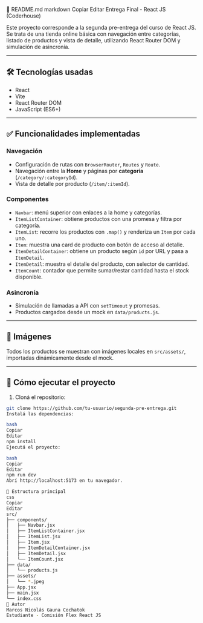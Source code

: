 📄 README.md
markdown
Copiar
Editar
Entrega Final - React JS (Coderhouse)

Este proyecto corresponde a la segunda pre-entrega del curso de React JS. Se trata de una tienda online básica con navegación entre categorías, listado de productos y vista de detalle, utilizando React Router DOM y simulación de asincronía.

---

## 🛠️ Tecnologías usadas

- React
- Vite
- React Router DOM
- JavaScript (ES6+)

---

## ✅ Funcionalidades implementadas

### Navegación
- Configuración de rutas con `BrowserRouter`, `Routes` y `Route`.
- Navegación entre la **Home** y páginas por **categoría** (`/category/:categoryId`).
- Vista de detalle por producto (`/item/:itemId`).

### Componentes
- `Navbar`: menú superior con enlaces a la home y categorías.
- `ItemListContainer`: obtiene productos con una promesa y filtra por categoría.
- `ItemList`: recorre los productos con `.map()` y renderiza un `Item` por cada uno.
- `Item`: muestra una card de producto con botón de acceso al detalle.
- `ItemDetailContainer`: obtiene un producto según `id` por URL y pasa a `ItemDetail`.
- `ItemDetail`: muestra el detalle del producto, con selector de cantidad.
- `ItemCount`: contador que permite sumar/restar cantidad hasta el stock disponible.

### Asincronía
- Simulación de llamadas a API con `setTimeout` y promesas.
- Productos cargados desde un mock en `data/products.js`.

---

## 📸 Imágenes

Todos los productos se muestran con imágenes locales en `src/assets/`, importadas dinámicamente desde el mock.

---

## 🚀 Cómo ejecutar el proyecto

1. Cloná el repositorio:
```bash
git clone https://github.com/tu-usuario/segunda-pre-entrega.git
Instalá las dependencias:

bash
Copiar
Editar
npm install
Ejecutá el proyecto:

bash
Copiar
Editar
npm run dev
Abrí http://localhost:5173 en tu navegador.

📂 Estructura principal
css
Copiar
Editar
src/
├── components/
│   ├── Navbar.jsx
│   ├── ItemListContainer.jsx
│   ├── ItemList.jsx
│   ├── Item.jsx
│   ├── ItemDetailContainer.jsx
│   ├── ItemDetail.jsx
│   └── ItemCount.jsx
├── data/
│   └── products.js
├── assets/
│   └── *.jpeg
├── App.jsx
├── main.jsx
└── index.css
💬 Autor
Marcos Nicolás Gauna Cochatok
Estudiante - Comisión Flex React JS
